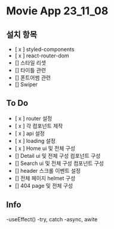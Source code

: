 # Movie App 23_11_08

## 설치 항목

- [ x ] styled-components
- [ x ] react-router-dom
- [] 스타일 리셋
- [] 타이틀 관련
- [] 폰트어썸 관련
- [] Swiper

## To Do

- [ x ] router 설정
- [ x ] 각 컴포넌트 제작
- [ x ] api 설정
- [ x ] loading 설정
- [ x ] Home ui 및 전체 구성
- [] Detail ui 및 전체 구성 컴포넌트 구성
- [] Search ui 및 전체 구성 컴포넌트 구성
- [] header 스크롤 이벤트 설정
- [] 전체 페이지 helmet 구성
- [] 404 page 및 전체 구성

## Info

-useEffect()
-try, catch
-async, awite
